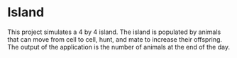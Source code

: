 # Island
This project simulates a 4 by 4 island.
The island is populated by animals that can move from cell to cell, hunt, and mate to increase their offspring.
The output of the application is the number of animals at the end of the day.
